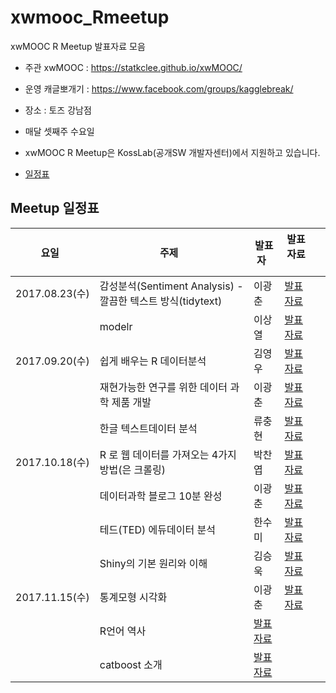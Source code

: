 # xwmooc_Rmeetup

xwMOOC R Meetup 발표자료 모음

* 주관 xwMOOC : https://statkclee.github.io/xwMOOC/
* 운영 캐글뽀개기 : https://www.facebook.com/groups/kagglebreak/

* 장소 : 토즈 강남점 
* 매달 셋째주 수요일 
* xwMOOC R Meetup은 KossLab(공개SW 개발자센터)에서 지원하고 있습니다.

* [일정표](https://docs.google.com/spreadsheets/d/1RF3xOB1wGsGAHmkw7KQ3FfVvZqkaKmycMHwUgEPYt10/edit?usp=sharing)


## Meetup 일정표
|요일   |주제   |발표자   |발표자료   |   |
|---|---|---|---|---|
|2017.08.23(수)|감성분석(Sentiment Analysis) - 깔끔한 텍스트 방식(tidytext)|이광춘|[발표자료](http://statkclee.github.io/ml/ml-sentiment.html)
||modelr |이상열 |[발표자료](https://github.com/KaggleBreak/xwmooc_Rmeetup/blob/master/Meetup_1/modelr/modelr_example.md)
|2017.09.20(수)|쉽게 배우는 R 데이터분석 |김영우|[발표자료](https://github.com/KaggleBreak/xwmooc_Rmeetup/blob/master/Meetup_2/Easy_R_write/EasyR_%EA%B9%80%EC%98%81%EC%9A%B0.pdf)
||재현가능한 연구를 위한 데이터 과학 제품 개발 |이광춘|[발표자료](https://statkclee.github.io/viz/viz-low-birth-rate.html)
||한글 텍스트데이터 분석 |류충현|[발표자료](https://github.com/KaggleBreak/xwmooc_Rmeetup/blob/master/Meetup_2/text_analytics/%EB%8C%80%ED%86%B5%EB%A0%B9%EC%97%B0%EC%84%A4%EB%AC%B8%EB%B6%84%EC%84%9D_%EC%9C%A0%EC%B6%A9%ED%98%84_20170920.pdf)
|2017.10.18(수)|R 로 웹 데이터를 가져오는 4가지 방법(은 크롤링)|박찬엽|[발표자료](https://github.com/KaggleBreak/xwmooc_Rmeetup/blob/master/Meetup_3/crawling/getWebR.pdf)
||데이터과학 블로그 10분 완성|이광춘|[발표자료](https://statkclee.github.io/ds-authoring/ds-blogdown.html)
||테드(TED) 에듀데이터 분석|한수미|[발표자료](https://github.com/KaggleBreak/xwmooc_Rmeetup/blob/master/Meetup_3/ted/TED_Edu_Corpus_Analysis_%ED%95%9C%EC%88%98%EB%AF%B8.ipynb)
||Shiny의 기본 원리와 이해|김승욱|[발표자료](https://github.com/KaggleBreak/xwmooc_Rmeetup/blob/master/Meetup_3/shiny/r_meetup_shiny.pdf)
|2017.11.15(수)|통계모형 시각화|이광춘|[발표자료](https://statkclee.github.io/statistics/stat-model-visualization.html)
||R언어 역사|[발표자료](https://statkclee.github.io/data-science/ds-r-lang.html)|
||catboost 소개|[발표자료](https://github.com/KaggleBreak/xwmooc_Rmeetup/blob/master/Meetup_4/catboost_introduction.ipynb)|
